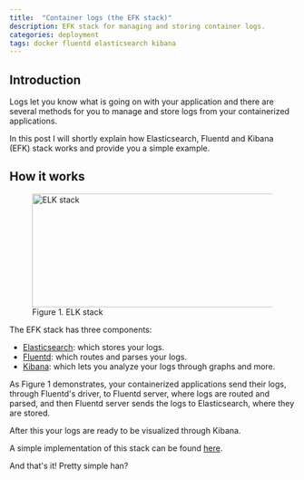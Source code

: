 ```yaml
---
title:  "Container logs (the EFK stack)"
description: EFK stack for managing and storing container logs.
categories: deployment
tags: docker fluentd elasticsearch kibana
---
```

<h2>Introduction</h2>
Logs let you know what is going on with your application and there are several
methods for you to manage and store logs from your containerized applications.

In this post I will shortly explain how Elasticsearch, Fluentd and Kibana (EFK)
stack works and provide you a simple example.

<h2>How it works</h2>

<figure>
    <img src="{{ site.baseurl }}/assets/img/elk-stack.png" alt="ELK stack" width="700" height="200"/>
    <figcaption>Figure 1. ELK stack</figcaption>
</figure>

The EFK stack has three components:
* [Elasticsearch](https://www.elastic.co/products/elasticsearch): which stores
your logs.
* [Fluentd](https://www.fluentd.org/): which routes and parses your logs.
* [Kibana](https://www.elastic.co/products/kibana): which lets you analyze your
logs through graphs and more.

As Figure 1 demonstrates, your containerized applications send their logs,
through Fluentd's driver, to Fluentd server, where logs are routed and parsed,
and then Fluentd server sends the logs to Elasticsearch, where they are stored.

After this your logs are ready to be visualized through Kibana.

A simple implementation of this stack can be found
[here](https://github.com/afbernardino/efk-sample).

And that's it! Pretty simple han?
